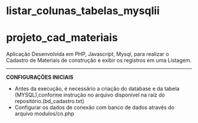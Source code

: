 # listar_colunas_tabelas_mysqlii

# projeto_cad_materiais
Aplicação Desenvolvida em PHP, Javascript, Mysql, para realizar o Cadastro de Materiais de construção e exibir os registros  em uma Listagem.

-----------------------

**CONFIGURAÇÕES INICIAIS**
- Antes da execução, é necessário a criação do database e da tabela  (MYSQL),conforme instrução no arquivo disponível na raíz do repositório.(bd_cadastro.txt)
- Configurar os dados de conexão com banco de dados através do arquivo modulos/cn.php
